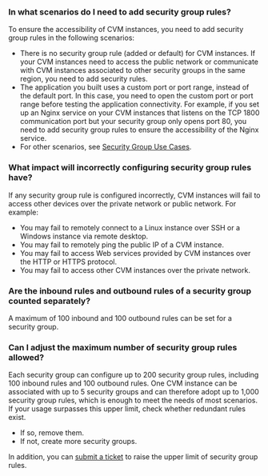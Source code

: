 ### In what scenarios do I need to add security group rules?
To ensure the accessibility of CVM instances, you need to add security group rules in the following scenarios:
- There is no security group rule (added or default) for CVM instances. If your CVM instances need to access the public network or communicate with CVM instances associated to other security groups in the same region, you need to add security rules.
- The application you built uses a custom port or port range, instead of the default port. In this case, you need to open the custom port or port range before testing the application connectivity. For example, if you set up an Nginx service on your CVM instances that listens on the TCP 1800 communication port but your security group only opens port 80, you need to add security group rules to ensure the accessibility of the Nginx service.
- For other scenarios, see [Security Group Use Cases](https://intl.cloud.tencent.com/document/product/213/32369).

### What impact will incorrectly configuring security group rules have?
If any security group rule is configured incorrectly, CVM instances will fail to access other devices over the private network or public network. For example:
- You may fail to remotely connect to a Linux instance over SSH or a Windows instance via remote desktop.
- You may fail to remotely ping the public IP of a CVM instance.
- You may fail to access Web services provided by CVM instances over the HTTP or HTTPS protocol.
- You may fail to access other CVM instances over the private network.


### Are the inbound rules and outbound rules of a security group counted separately?
A maximum of 100 inbound and 100 outbound rules can be set for a security group.


### Can I adjust the maximum number of security group rules allowed?
Each security group can configure up to 200 security group rules, including 100 inbound rules and 100 outbound rules. One CVM instance can be associated with up to 5 security groups and can therefore adopt up to 1,000 security group rules, which is enough to meet the needs of most scenarios.
If your usage surpasses this upper limit, check whether redundant rules exist.
- If so, remove them.
- If not, create more security groups.

In addition, you can [submit a ticket](https://console.cloud.tencent.com/workorder/category?level1_id=6&level2_id=7&source=0&data_title=%E4%BA%91%E6%9C%8D%E5%8A%A1%E5%99%A8CVM&step=1) to raise the upper limit of security group rules.
